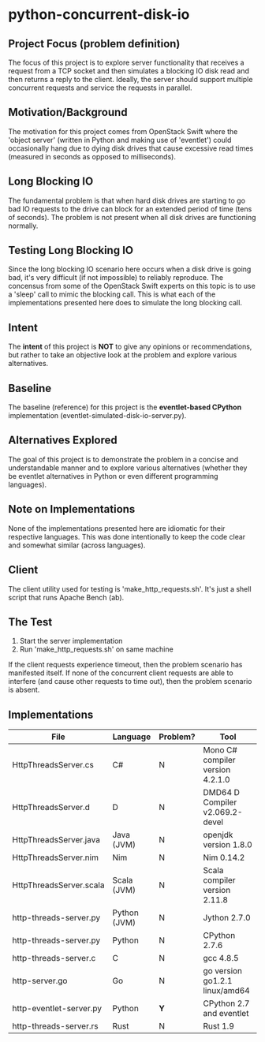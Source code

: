 # python-concurrent-disk-io

Project Focus (problem definition)
----------------------------------
The focus of this project is to explore server functionality that
receives a request from a TCP socket and then simulates a blocking
IO disk read and then returns a reply to the client. Ideally, the
server should support multiple concurrent requests and service
the requests in parallel.

Motivation/Background
---------------------
The motivation for this project comes from OpenStack Swift where
the 'object server' (written in Python and making use of 'eventlet')
could occasionally hang due to dying disk drives that cause excessive
read times (measured in seconds as opposed to milliseconds).

Long Blocking IO
----------------
The fundamental problem is that when hard disk drives are starting
to go bad IO requests to the drive can block for an extended period
of time (tens of seconds). The problem is not present when all disk
drives are functioning normally.

Testing Long Blocking IO
------------------------
Since the long blocking IO scenario here occurs when a disk drive
is going bad, it's very difficult (if not impossible) to reliably
reproduce. The concensus from some of the OpenStack Swift experts
on this topic is to use a 'sleep' call to mimic the blocking call.
This is what each of the implementations presented here does to
simulate the long blocking call.

Intent
------
The **intent** of this project is **NOT** to give any opinions or
recommendations, but rather to take an objective look at the
problem and explore various alternatives.

Baseline
--------
The baseline (reference) for this project is the **eventlet-based
CPython** implementation (eventlet-simulated-disk-io-server.py).

Alternatives Explored
---------------------
The goal of this project is to demonstrate the problem in a concise
and understandable manner and to explore various alternatives (whether
they be eventlet alternatives in Python or even different programming
languages).

Note on Implementations
-----------------------
None of the implementations presented here are idiomatic for their
respective languages. This was done intentionally to keep the code
clear and somewhat similar (across languages).

Client
------
The client utility used for testing is 'make_http_requests.sh'. It's
just a shell script that runs Apache Bench (ab).

The Test
--------
1. Start the server implementation
2. Run 'make_http_requests.sh' on same machine

If the client requests experience timeout, then the problem scenario
has manifested itself. If none of the concurrent client requests are
able to interfere (and cause other requests to time out), then the
problem scenario is absent.

Implementations
---------------

| File                    | Language      | Problem? | Tool |
| ----                    | --------      | -------- | ---------- |
| HttpThreadsServer.cs    | C#            | N        | Mono C# compiler version 4.2.1.0 |
| HttpThreadsServer.d     | D             | N        | DMD64 D Compiler v2.069.2-devel |
| HttpThreadsServer.java  | Java (JVM)    | N        | openjdk version 1.8.0 |
| HttpThreadsServer.nim   | Nim           | N        | Nim 0.14.2 |
| HttpThreadsServer.scala | Scala (JVM)   | N        | Scala compiler version 2.11.8 |
| http-threads-server.py  | Python (JVM)  | N        | Jython 2.7.0 |
| http-threads-server.py  | Python        | N        | CPython 2.7.6 |
| http-threads-server.c   | C             | N        | gcc 4.8.5 |
| http-server.go          | Go            | N        | go version go1.2.1 linux/amd64 |
| http-eventlet-server.py | Python        | **Y**    | CPython 2.7 and eventlet |
| http-threads-server.rs  | Rust          | N        | Rust 1.9 |


